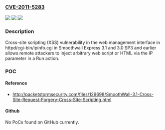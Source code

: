 ### [CVE-2011-5283](https://cve.mitre.org/cgi-bin/cvename.cgi?name=CVE-2011-5283)
![](https://img.shields.io/static/v1?label=Product&message=n%2Fa&color=blue)
![](https://img.shields.io/static/v1?label=Version&message=n%2Fa&color=blue)
![](https://img.shields.io/static/v1?label=Vulnerability&message=n%2Fa&color=brighgreen)

### Description

Cross-site scripting (XSS) vulnerability in the web management interface in httpd/cgi-bin/ipinfo.cgi in Smoothwall Express 3.1 and 3.0 SP3 and earlier allows remote attackers to inject arbitrary web script or HTML via the IP parameter in a Run action.

### POC

#### Reference
- http://packetstormsecurity.com/files/129698/SmoothWall-3.1-Cross-Site-Request-Forgery-Cross-Site-Scripting.html

#### Github
No PoCs found on GitHub currently.

